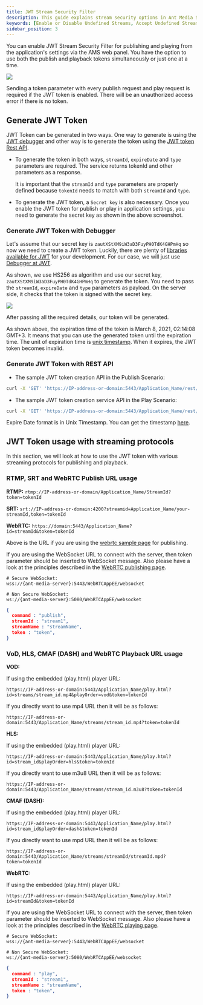 ```yaml
---
title: JWT Stream Security Filter
description: This guide explains stream security options in Ant Media Server, and how you can Enable Disable, or Accept Undefined Streams.
keywords: [Enable or Disable Undefined Streams, Accept Undefined Streams, One Time Token Control, Stream security, Ant Media Server Documentation, Ant Media Server Tutorials]
sidebar_position: 3
---
```


You can enable JWT Stream Security Filter for publishing and playing from the application's settings via the AMS web panel. You have the option to use both the publish and playback tokens simultaneously or just one at a time.

![](@site/static/img/ant-media-server-jwt-stream-security-filter-dashboard.png)

Sending a token parameter with every publish request and play request is required if the JWT token is enabled. There will be an unauthorized access error if there is no token.

## Generate JWT Token

JWT Token can be generated in two ways. One way to generate is using the [JWT debugger](https://jwt.io/#debugger-io) and other way is to generate the token using the [JWT token Rest API](https://antmedia.io/rest/#/default/getJwtTokenV2).

 - To generate the token in both ways, ```streamId```, ```expireDate```
   and ```type``` parameters are required. The service returns tokenId
and other parameters as a response.
   
   It is important that the ```streamId``` and ```type``` parameters are
   properly defined because ```tokenId``` needs to match with both
   ```streamId``` and ```type```.
   
 - To generate the JWT token, a `Secret key` is also necessary. Once you enable the JWT token for publish or play in application settings, you need to generate the secret key as shown in the above screenshot.

### Generate JWT Token with Debugger

Let's assume that our secret key is ```zautXStXM9iW3aD3FuyPH0TdK4GHPmHq``` so now we need to create a JWT token. Luckily, there are plenty of [libraries available for JWT](https://jwt.io/#libraries-io) for your development. For our case, we will just use [Debugger at JWT](https://jwt.io/#debugger-io).

As shown, we use HS256 as algorithm and use our secret key, ```zautXStXM9iW3aD3FuyPH0TdK4GHPmHq``` to generate the token. You need to pass the `streamId`, `expireDate` and `type` parameters as payload. On the server side, it checks that the token is signed with the secret key. 

![](@site/static/img/generate-jwt-stream-token-with-expiration.png)  

After passing all the required details, our token will be generated.

As shown above, the expiration time of the token is March 8, 2021, 02:14:08 GMT+3. It means that you can use the generated token until the expiration time. The unit of expiration time is [unix timestamp](https://www.unixtimestamp.com/). When it expires, the JWT token becomes invalid.

### Generate JWT Token with REST API

 - The sample JWT token creation API in the Publish Scenario:

```bash
curl -X 'GET' 'https://IP-address-or-domain:5443/Application_Name/rest/v2/broadcasts/streamId/jwt-token?expireDate=Expire_Date&type=publish' -H 'accept: application/json'
```

 - The sample JWT token creation service API in the Play Scenario:

```bash
curl -X 'GET' 'https://IP-address-or-domain:5443/Application_Name/rest/v2/broadcasts/streamId/jwt-token?expireDate=Expire_Date&type=play' -H 'accept: application/json'
```

Expire Date format is in Unix Timestamp. You can get the timestamp [here](https://www.epochconverter.com/).

## JWT Token usage with streaming protocols

In this section, we will look at how to use the JWT token with various streaming protocols for publishing and playback.

### RTMP, SRT and WebRTC Publish URL usage

**RTMP:**
`rtmp://IP-address-or-domain/Application_Name/StreamId?token=tokenId`

**SRT:** 
`srt://IP-address-or-domain:4200?streamid=Application_Name/your-streamId,token=tokenId`

**WebRTC:**
`https://domain:5443/Application_Name?id=streamId&token=tokenId`

Above is the URL if you are using the [webrtc sample page](https://antmedia.io/docs/guides/publish-live-stream/webrtc/) for publishing.

If you are using the WebSocket URL to connect with the server, then token parameter should be inserted to WebSocket message. Also please have a look at the principles described in the [WebRTC publishing page](https://antmedia.io/docs/guides/publish-live-stream/webrtc/webrtc-websocket-messaging-reference/#publishing-webrtc-stream).

```shell
# Secure WebSocket: 
wss://{ant-media-server}:5443/WebRTCAppEE/websocket

# Non Secure WebSocket: 
ws://{ant-media-server}:5080/WebRTCAppEE/websocket
```

```json
{
  command : "publish",
  streamId : "stream1",
  streamName : "streamName",
  token : "token",
}
```

### VoD, HLS, CMAF (DASH) and WebRTC Playback URL usage

**VOD:**

If using the embedded (play.html) player URL:
```
https://IP-address-or-domain:5443/Application_Name/play.html?id=streams/stream_id.mp4&playOrder=vod&token=tokenId
```
If you directly want to use mp4 URL then it will be as follows:
```
https://IP-address-or-domain:5443/Application_Name/streams/stream_id.mp4?token=tokenId
```
**HLS:**

If using the embedded (play.html) player URL:
```
https://IP-address-or-domain:5443/Application_Name/play.html?id=stream_id&playOrder=hls&token=tokenId
```

If you directly want to use m3u8 URL then it will be as follows:

```
https://IP-address-or-domain:5443/Application_Name/streams/stream_id.m3u8?token=tokenId
```

**CMAF (DASH):**

If using the embedded (play.html) player URL:
```
https://IP-address-or-domain:5443/Application_Name/play.html?id=stream_id&playOrder=dash&token=tokenId
```

If you directly want to use mpd URL then it will be as follows:

```
https://IP-address-or-domain:5443/Application_Name/streams/streamId/streamId.mpd?token=tokenId
```

**WebRTC:**

If using the embedded (play.html) player URL:

`https://IP-address-or-domain:5443/Application_Name/play.html?id=streamId&token=tokenId`

If you are using the WebSocket URL to connect with the server, then token parameter should be inserted to WebSocket message. Also please have a look at the principles described in the [WebRTC playing page](https://antmedia.io/docs/guides/publish-live-stream/webrtc/webrtc-websocket-messaging-reference/#playing-webrtc-stream).

```shell
# Secure WebSocket: 
wss://{ant-media-server}:5443/WebRTCAppEE/websocket

# Non Secure WebSocket: 
ws://{ant-media-server}:5080/WebRTCAppEE/websocket
```

```json
{
  command : "play",
  streamId : "stream1",
  streamName : "streamName",
  token : "token",
}
```
